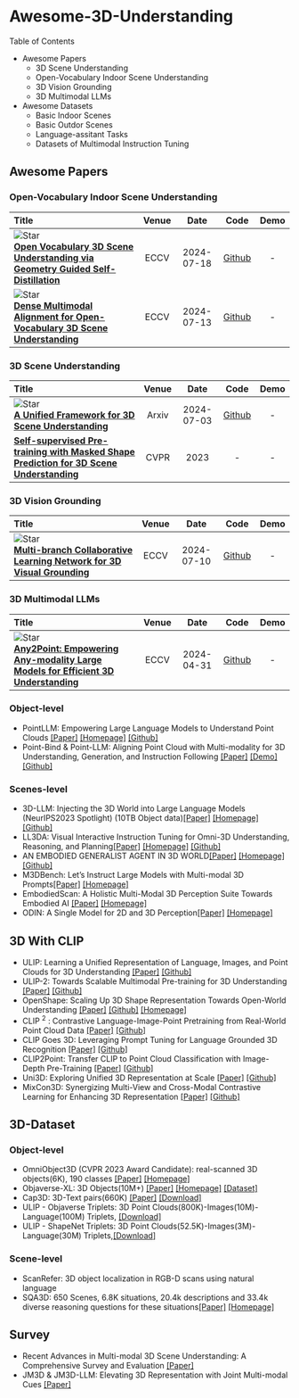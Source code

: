 # Awesome-3D-Understanding

Table of Contents
- Awesome Papers
  - 3D Scene Understanding
  - Open-Vocabulary Indoor Scene Understanding
  - 3D Vision Grounding
  - 3D Multimodal LLMs
- Awesome Datasets
  - Basic Indoor Scenes
  - Basic Outdor Scenes
  - Language-assitant Tasks
  - Datasets of Multimodal Instruction Tuning

<!-- ## 3D Perception and Understanding -->
## Awesome Papers

### Open-Vocabulary Indoor Scene Understanding
|  Title  |   Venue  |   Date   |   Code   |   Demo   |
|:--------|:--------:|:--------:|:--------:|:--------:|
| ![Star](https://img.shields.io/github/stars/Wang-pengfei/GGSD.svg?style=social&label=Star) <br> [**Open Vocabulary 3D Scene Understanding via Geometry Guided Self-Distillation**](https://arxiv.org/pdf/2407.13362) | ECCV | 2024-07-18 | [Github](https://github.com/Wang-pengfei/GGSD) | - |
| ![Star](https://img.shields.io/github/stars/lslrh/DMA.svg?style=social&label=Star) <br> [**Dense Multimodal Alignment for Open-Vocabulary 3D Scene Understanding**](https://arxiv.org/pdf/2407.09781) | ECCV | 2024-07-13 | [Github](https://github.com/lslrh/DMA) | - |


### 3D Scene Understanding
|  Title  |   Venue  |   Date   |   Code   |   Demo   |
|:--------|:--------:|:--------:|:--------:|:--------:|
| ![Star](https://img.shields.io/github/stars/dk-liang/UniSeg3D?style=social&label=Star) <br> [**A Unified Framework for 3D Scene Understanding**](https://arxiv.org/pdf/2407.03263) | Arxiv | 2024-07-03 | [Github](https://github.com/dk-liang/UniSeg3D) | - |
| [**Self-supervised Pre-training with Masked Shape Prediction for 3D Scene Understanding**](https://arxiv.org/pdf/2407.03263) | CVPR | 2023 | - | - |


### 3D Vision Grounding
|  Title  |   Venue  |   Date   |   Code   |   Demo   |
|:--------|:--------:|:--------:|:--------:|:--------:|
| ![Star](https://img.shields.io/github/stars/qzp2018/MCLN?style=social&label=Star) <br> [**Multi-branch Collaborative Learning Network for 3D Visual Grounding**](https://arxiv.org/abs/2407.05363) | ECCV | 2024-07-10 | [Github](https://github.com/qzp2018/MCLN) | - |


### 3D Multimodal LLMs
|  Title  |   Venue  |   Date   |   Code   |   Demo   |
|:--------|:--------:|:--------:|:--------:|:--------:|
| ![Star](https://img.shields.io/github/stars/Ivan-Tang-3D/Any2Point?style=social&label=Star) <br> [**Any2Point: Empowering Any-modality Large Models for Efficient 3D Understanding**](https://arxiv.org/pdf/2404.07989) | ECCV | 2024-04-31 | [Github](https://github.com/Ivan-Tang-3D/Any2Point) | - |


### Object-level
- PointLLM: Empowering Large Language Models to Understand Point Clouds [[Paper]](https://arxiv.org/abs/2308.16911) [[Homepage]](https://runsenxu.com/projects/PointLLM/) [[Github]](https://github.com/OpenRobotLab/PointLLM)
- Point-Bind & Point-LLM: Aligning Point Cloud with Multi-modality for 3D Understanding, Generation, and Instruction Following [[Paper]](https://arxiv.org/abs/2309.00615) [[Demo]](http://imagebind-llm.opengvlab.com/) [[Github]](https://github.com/ZiyuGuo99/Point-Bind_Point-LLM)

### Scenes-level
- 3D-LLM: Injecting the 3D World into Large Language Models (NeurIPS2023 Spotlight) (10TB Object data)[[Paper]](https://arxiv.org/pdf/2307.12981.pdf) [[Homepage]](https://vis-www.cs.umass.edu/3dllm/) [[Github]](https://github.com/UMass-Foundation-Model/3D-LLM)
- LL3DA: Visual Interactive Instruction Tuning for Omni-3D Understanding, Reasoning, and Planning[[Paper]](https://arxiv.org/pdf/2311.18651v1.pdf) [[Homepage]](https://ll3da.github.io/) [[Github]](https://github.com/Open3DA/LL3DA)
- AN EMBODIED GENERALIST AGENT IN 3D WORLD[[Paper]](http://arxiv.org/abs/2311.12871) [[Homepage]](https://embodied-generalist.github.io/) [[Github]](https://github.com/embodied-generalist/embodied-generalist)
- M3DBench: Let’s Instruct Large Models with Multi-modal 3D Prompts[[Paper]](http://arxiv.org/abs/2312.10763) [[Homepage]](https://m3dbench.github.io/)
- EmbodiedScan: A Holistic Multi-Modal 3D Perception Suite Towards Embodied AI [[Paper]](http://arxiv.org/abs/2312.16170) [[Homepage]](https://tai-wang.github.io/embodiedscan/)
- ODIN: A Single Model for 2D and 3D Perception[[Paper]](http://arxiv.org/abs/2401.02416) [[Homepage]](https://odin-seg.github.io/)


## 3D With CLIP

- ULIP: Learning a Unified Representation of Language, Images, and Point Clouds for 3D Understanding [[Paper]](https://openaccess.thecvf.com/content/CVPR2023/html/Gao_ULIP_Learning_a_Unified_Representation_of_Language_Images_and_Point_CVPR_2023_paper.html) [[Github]](https://github.com/salesforce/ULIP)
- ULIP-2: Towards Scalable Multimodal Pre-training for 3D Understanding [[Paper]](https://arxiv.org/abs/2305.08275) [[Github]](https://github.com/salesforce/ULIP)
- OpenShape: Scaling Up 3D Shape Representation Towards Open-World Understanding [[Paper]](http://arxiv.org/abs/2305.10764) [[Github]](https://github.com/Colin97/OpenShape_code) [[Homepage]](https://colin97.github.io/OpenShape/)
- CLIP <sup>2</sup> : Contrastive Language-Image-Point Pretraining from Real-World Point Cloud Data [[Paper]](https://openaccess.thecvf.com/content/CVPR2023/html/Zeng_CLIP2_Contrastive_Language-Image-Point_Pretraining_From_Real-World_Point_Cloud_Data_CVPR_2023_paper.html) [[Github]]()
- CLIP Goes 3D: Leveraging Prompt Tuning for Language Grounded 3D Recognition [[Paper]](https://openaccess.thecvf.com/content/ICCV2023W/OpenSUN3D/html/Hegde_CLIP_Goes_3D_Leveraging_Prompt_Tuning_for_Language_Grounded_3D_ICCVW_2023_paper.html) [[Github]](https://github.com/deeptibhegde/CLIP-goes-3D)
- CLIP2Point: Transfer CLIP to Point Cloud Classification with Image-Depth Pre-Training [[Paper]](https://openaccess.thecvf.com/content/ICCV2023/html/Huang_CLIP2Point_Transfer_CLIP_to_Point_Cloud_Classification_with_Image-Depth_Pre-Training_ICCV_2023_paper.html) [[Github]](https://github.com/tyhuang0428/CLIP2Point)
- Uni3D: Exploring Unified 3D Representation at Scale [[Paper]](https://openaccess.thecvf.com/content/ICCV2023/html/Huang_CLIP2Point_Transfer_CLIP_to_Point_Cloud_Classification_with_Image-Depth_Pre-Training_ICCV_2023_paper.html) [[Github]](https://github.com/baaivision/Uni3D)
- MixCon3D: Synergizing Multi-View and Cross-Modal Contrastive Learning for Enhancing 3D Representation [[Paper]](http://arxiv.org/abs/2311.01734) [[Github]](https://github.com/baaivision/Uni3D)



## 3D-Dataset

### Object-level
- OmniObject3D (CVPR 2023 Award Candidate): real-scanned 3D objects(6K), 190 classes [[Paper]](https://openaccess.thecvf.com/content/CVPR2023/papers/Wu_OmniObject3D_Large-Vocabulary_3D_Object_Dataset_for_Realistic_Perception_Reconstruction_and_CVPR_2023_paper.pdf) [[Homepage]](https://omniobject3d.github.io/)
- Objaverse-XL: 3D Objects(10M+) [[Paper]](https://arxiv.org/abs/2307.05663) [[Homepage]](https://objaverse.allenai.org/) [[Dataset]](https://colab.research.google.com/drive/15XpZMjrHXuky0IgBbXcsUtb_0g-XWYmN?usp=sharing)
- Cap3D: 3D-Text pairs(660K) [[Paper]](https://arxiv.org/pdf/2306.07279.pdf) [[Download]](https://huggingface.co/datasets/tiange/Cap3D)
- ULIP - Objaverse Triplets: 3D Point Clouds(800K)-Images(10M)-Language(100M) Triplets, [[Download]](https://console.cloud.google.com/storage/browser/sfr-ulip-code-release-research;tab=objects?prefix=&forceOnObjectsSortingFiltering=false&pageState=(%22StorageObjectListTable%22:(%22f%22:%22%255B%255D%22)))
- ULIP - ShapeNet Triplets: 3D Point Clouds(52.5K)-Images(3M)-Language(30M) Triplets,[[Download]](https://console.cloud.google.com/storage/browser/sfr-ulip-code-release-research;tab=objects?prefix=&forceOnObjectsSortingFiltering=false&pageState=(%22StorageObjectListTable%22:(%22f%22:%22%255B%255D%22)))

### Scene-level
- ScanRefer: 3D object localization in RGB-D scans using natural language
- SQA3D: 650 Scenes, 6.8K situations,  20.4k descriptions and 33.4k diverse reasoning questions for these situations[[Paper]](https://arxiv.org/pdf/2210.07474.pdf) [[Homepage]](https://sqa3d.github.io/)

## Survey
- Recent Advances in Multi-modal 3D Scene Understanding: A Comprehensive Survey and Evaluation [[Paper]](http://arxiv.org/abs/2310.15676)
- JM3D & JM3D-LLM: Elevating 3D Representation with Joint Multi-modal Cues [[Paper]](https://arxiv.org/abs/2310.09503)
